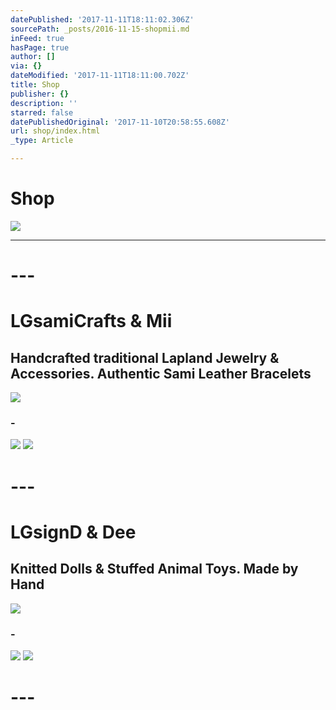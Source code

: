 ```yaml
---
datePublished: '2017-11-11T18:11:02.306Z'
sourcePath: _posts/2016-11-15-shopmii.md
inFeed: true
hasPage: true
author: []
via: {}
dateModified: '2017-11-11T18:11:00.702Z'
title: Shop
publisher: {}
description: ''
starred: false
datePublishedOriginal: '2017-11-10T20:58:55.608Z'
url: shop/index.html
_type: Article

---
```

# **Shop**
![](https://the-grid-user-content.s3-us-west-2.amazonaws.com/28b41c7b-f21b-4773-968e-85c3f2dd961c.jpg)

---

# ---

# **LGsamiCrafts & Mii**

## Handcrafted traditional Lapland Jewelry & Accessories. Authentic Sami Leather Bracelets
![](https://the-grid-user-content.s3-us-west-2.amazonaws.com/f27959a9-de6c-49e7-8927-351d748f3182.jpg)

### -
![](https://the-grid-user-content.s3-us-west-2.amazonaws.com/cd6b2917-69d2-4d6b-985b-73e50b37734a.png)
![](https://the-grid-user-content.s3-us-west-2.amazonaws.com/6191113b-587b-4d2e-b5e9-8e12ac53c950.png)

# ---

# **LGsignD & Dee**

## Knitted Dolls & Stuffed Animal Toys. Made by Hand
![](https://the-grid-user-content.s3-us-west-2.amazonaws.com/fdd398a7-4353-4ced-8dee-a5f0cdc39ec1.jpg)

### -
![](https://the-grid-user-content.s3-us-west-2.amazonaws.com/461a6c36-092b-4c1c-a4e1-62508fcd2f70.png)
![](https://the-grid-user-content.s3-us-west-2.amazonaws.com/194ef806-8967-4053-b10b-2bffe119b346.png)

# ---